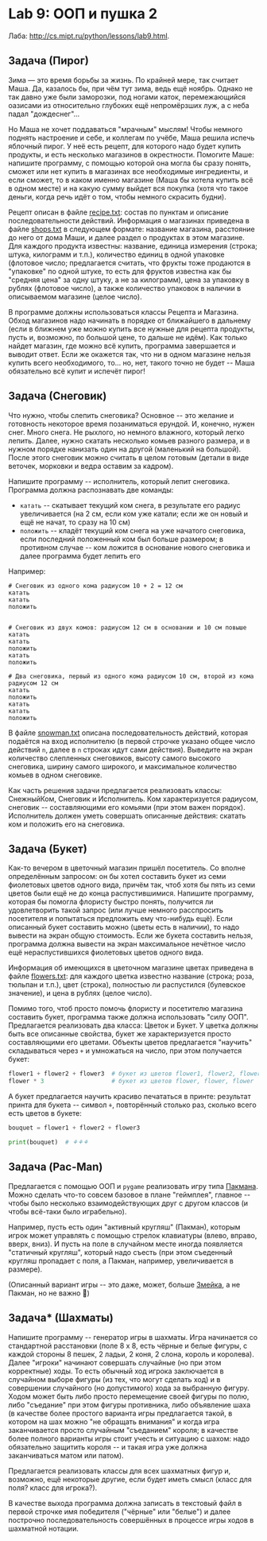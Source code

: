 # Lab 9: ООП и пушка 2

Лаба: http://cs.mipt.ru/python/lessons/lab9.html.






## Задача (Пирог)

Зима — это время борьбы за жизнь.
По крайней мере, так считает Маша.
Да, казалось бы, при чём тут зима, ведь ещё ноябрь.
Однако не так давно уже были заморозки, под ногами каток, перемежающийся оазисами из относительно глубоких ещё непромёрзших луж, а с неба падал "дождеснег"...

Но Маша не хочет поддаваться "мрачным" мыслям!
Чтобы немного поднять настроение и себе, и коллегам по учёбе, Маша решила испечь яблочный пирог.
У неё есть рецепт, для которого надо будет купить продукты, и есть несколько магазинов в окрестности.
Помогите Маше: напишите программу, с помощью которой она могла бы сразу понять, сможет или нет купить в магазинах все необходимые ингредиенты, и если сможет, то в каком именно магазине (Маша бы хотела купить всё в одном месте) и на какую сумму выйдет вся покупка (хотя что такое деньги, когда речь идёт о том, чтобы немного скрасить будни).

Рецепт описан в файле [recipe.txt](./files/apple\_pie/recipe.txt): состав по пунктам и описание последовательности действий.
Информация о магазинах приведена в файле [shops.txt](./files/apple\_pie/shops.txt) в следующем формате: название магазина, расстояние до него от дома Маши, и далее раздел о продуктах в этом магазине.
Для каждого продукта известны: название, единица измерения (строка; штука, килограмм и т.п.), количество единиц в одной упаковке (флотовое число; предлагается считать, что фрукты тоже продаются в "упаковке" по одной штуке, то есть для фруктов известна как бы "средняя цена" за одну штуку, а не за килограмм), цена за упаковку в рублях (флотовое число), а также количество упаковок в наличии в описываемом магазине (целое число).

В программе должны использоваться классы Рецепта и Магазина.
Обход магазинов надо начинать в порядке от ближайшего в дальнему (если в ближнем уже можно купить все нужные для рецепта продукты, пусть и, возможно, по большой цене, то дальше не идём).
Как только найдет магазин, где можно всё купить, программа завершается и выводит ответ.
Если же окажется так, что ни в одном магазине нельзя купить всего необходимого, то... но, нет, такого точно не будет -- Маша обязательно всё купит и испечёт пирог!


## Задача (Снеговик)

Что нужно, чтобы слепить снеговика?
Основное -- это желание и готовность некоторое время позаниматься ерундой.
И, конечно, нужен снег.
Много снега.
Не рыхлого, но немного влажного, который легко лепить.
Далее, нужно скатать несколько комьев разного размера, и в нужном порядке нанизать один на другой (маленький на большой).
После этого снеговик можно считать в целом готовым (детали в виде веточек, морковки и ведра оставим за кадром).

Напишите программу -- исполнитель, который лепит снеговика.
Программа должна распознавать две команды:
* `катать` -- скатывает текущий ком снега, в результате его радиус увеличивается (на 2 см, если ком уже катали; если же он новый и ещё не начат, то сразу на 10 см)
* `положить` -- кладёт текущий ком снега на уже начатого снеговика, если последний положенный ком был больше размером; в противном случае -- ком ложится в основание нового снеговика и далее программа будет лепить его

Например:
```
# Снеговик из одного кома радиусом 10 + 2 = 12 см
катать
катать
положить


# Снеговик из двух комов: радиусом 12 см в основании и 10 см повыше
катать
катать
положить
катать
положить

# Два снеговика, первый из одного кома радиусом 10 см, второй из кома радиусом 12 см
катать
положить
катать
катать
положить
```

В файле [snowman.txt](./files/snowman/snowman.txt) описана последовательность действий, которая подаётся на вход исполнителю (в первой строчке указано общее число действий `n`, далее в `n` строках идут сами действия).
Выведите на экран количество слепленных снеговиков, высоту самого высокого снеговика, ширину самого широкого, и максимальное количество комьев в одном снеговике.

Как часть решения задачи предлагается реализовать классы: СнежныйКом, Снеговик и Исполнитель.
Ком характеризуется радиусом, снеговик -- составляющими его комьями (при этом важен порядок).
Исполнитель должен уметь совершать описанные действия: скатать ком и положить его на снеговика.






## Задача (Букет)

Как-то вечером в цветочный магазин пришёл посетитель.
Со вполне определённым запросом: он бы хотел составить букет из семи фиолетовых цветов одного вида, причём так, чтоб хотя бы пять из семи цветов были ещё не до конца распустившимися.
Напишите программу, которая бы помогла флористу быстро понять, получится ли удовлетворить такой запрос (или лучше немного расспросить посетителя и попытаться предложить ему что-нибудь ещё).
Если описанный букет составить можно (цветы есть в наличии), то надо вывести на экран общую стоимость.
Если же букета составить нельзя, программа должна вывести на экран максимальное нечётное число ещё нераспустившихся фиолетовых цветов одного вида.

Информация об имеющихся в цветочном магазине цветах приведена в файле [flowers.txt](./files/flowers/flowers.txt): для каждого цветка известно название (строка; роза, тюльпан и т.п.), цвет (строка), полностью ли распустился (булевское значение), и цена в рублях (целое число).

Помимо того, чтоб просто помочь флористу и посетителю магазина составить букет, программа также должна использовать "силу ООП".
Предлагается реализовать два класса: Цветок и Букет.
У цветка должны быть все описанные свойства, букет же характеризуется просто составляющими его цветами.
Объекты цветов предлагается "научить" складываться через `+` и умножаться на число, при этом получается букет:
```python
flower1 + flower2 + flower3  # букет из цветов flower1, flower2, flower3
flower * 3                   # букет из цветов flower, flower, flower
```
А букет предлагается научить красиво печататься в принте: результат принта для букета -- символ `⚘`, повторённый столько раз, сколько всего есть цветов в букете:
```python
bouquet = flower1 + flower2 + flower3

print(bouquet)  # ⚘⚘⚘
```


## Задача (Pac-Man)

Предлагается с помощью ООП и `pygame` реализовать игру типа [Пакмана](https://ru.wikipedia.org/wiki/Pac-Man).
Можно сделать что-то совсем базовое в плане "геймплея", главное -- чтобы было несколько взаимодействующих друг с другом классов (и чтобы всё-таки было играбельно).

Например, пусть есть один "активный кругляш" (Пакман), которым игрок может управлять с помощью стрелок клавиатуры (влево, вправо, вверх, вниз).
И пусть на поле в случайном месте иногда появляется "статичный кругляш", который надо съесть (при этом съеденный кругляш пропадает с поля, а Пакман, например, увеличивается в размере).

(Описанный вариант игры -- это даже, может, больше <a href="https://en.wikipedia.org/wiki/Snake_(video_game_genre)">Змейка</a>, а не Пакман, но не важно 🙂)



## Задача* (Шахматы)

Напишите программу -- генератор игры в шахматы.
Игра начинается со стандартной расстановки (поле 8 x 8, есть чёрные и белые фигуры, с каждой стороны 8 пешек, 2 ладьи, 2 коня, 2 слона, король и королева).
Далее "игроки" начинают совершать случайные (но при этом корректные) ходы.
То есть обычный ход игрока заключается в случайном выборе фигуры (из тех, что могут сделать ход) и в совершении случайного (но допустимого) хода за выбранную фигуру.
Ходом может быть либо просто перемещение своей фигуры по полю, либо "съедание" при этом фигуры противника, либо объявление шаха (в качестве более простого варианта игры предлагается такой, в котором на шах можно "не обращать внимания" и когда игра заканчивается просто случайным "съеданием" короля; в качестве более полного варианты игры стоит учесть и ситуацию с шахом: надо обязательно защитить короля -- и такая игра уже должна заканчиваться матом или патом).

Предлагается реализовать классы для всех шахматных фигур и, возможно, ещё некоторые другие, если будет иметь смысл (класс для поля? класс для игрока?).

В качестве выхода программа должна записать в текстовый файл в первой строчке имя победителя ("чёрные" или "белые") и далее построчно последовательность совершённых в процессе игры ходов в шахматной нотации.


